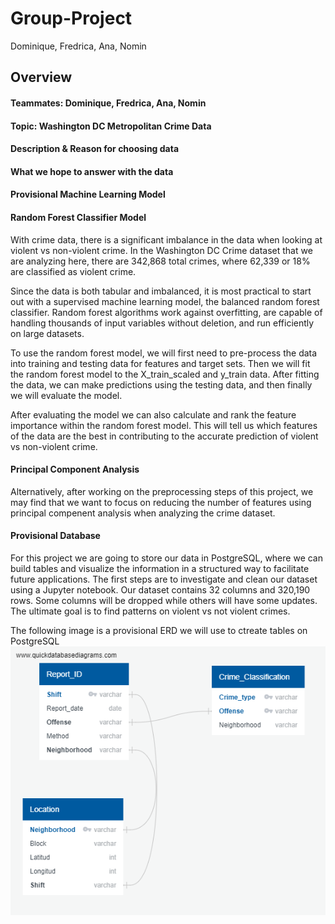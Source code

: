 # Group-Project
Dominique, Fredrica, Ana, Nomin

## Overview

#### Teammates: Dominique, Fredrica, Ana, Nomin 

#### Topic: Washington DC Metropolitan Crime Data 

#### Description & Reason for choosing data

#### What we hope to answer with the data 

#### Provisional Machine Learning Model

#### Random Forest Classifier Model
With crime data, there is a significant imbalance in the data when looking at violent vs non-violent crime.  In the Washington DC Crime dataset that we are analyzing here, there are 342,868 total crimes, where 62,339 or 18% are classified as violent crime.  

Since the data is both tabular and imbalanced, it is most practical to start out with a supervised machine learning model, the balanced random forest classifier.  Random forest algorithms work against overfitting, are capable of handling thousands of input variables without deletion, and run efficiently on large datasets.  

To use the random forest model, we will first need to pre-process the data into training and testing data for features and target sets.  Then we will fit the random forest model to the X_train_scaled and y_train data. After fitting the data, we can make predictions using the testing data, and then finally we will evaluate the model. 

After evaluating the model we can also calculate and rank the feature importance within the random forest model. This will tell us which features of the data are the best in contributing to the accurate prediction of violent vs non-violent crime. 



#### Principal Component Analysis
Alternatively, after working on the preprocessing steps of this project, we may find that we want to focus on reducing the number of features using principal compenent analysis when analyzing the crime dataset.  


#### Provisional Database 

For this project we are going to store our data in PostgreSQL, where we can build tables and visualize the information in a structured way to facilitate future applications. 
The first steps are to investigate and clean our dataset using a Jupyter notebook. Our dataset contains 32 columns and 320,190 rows. Some columns will be dropped while others will have some updates. The ultimate goal is to find patterns on violent vs not violent crimes. 

The following image is a provisional ERD we will use to ctreate tables on PostgreSQL
![DC_Crime.png](https://github.com/dhinton22/Group-Project/blob/Ana/Crime_ERD.png) 


